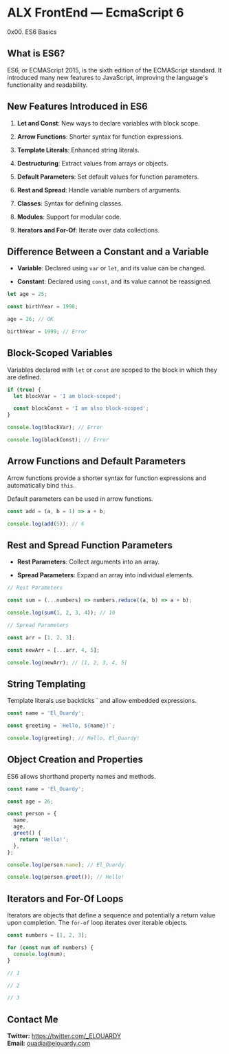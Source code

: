# ALX FrontEnd — EcmaScript 6

0x00. ES6 Basics

## What is ES6?

ES6, or ECMAScript 2015, is the sixth edition of the ECMAScript standard. It introduced many new features to JavaScript, improving the language's functionality and readability.

## New Features Introduced in ES6

1. **Let and Const**: New ways to declare variables with block scope.

2. **Arrow Functions**: Shorter syntax for function expressions.

3. **Template Literals**: Enhanced string literals.

4. **Destructuring**: Extract values from arrays or objects.

5. **Default Parameters**: Set default values for function parameters.

6. **Rest and Spread**: Handle variable numbers of arguments.

7. **Classes**: Syntax for defining classes.

8. **Modules**: Support for modular code.

9. **Iterators and For-Of**: Iterate over data collections.

## Difference Between a Constant and a Variable

- **Variable**: Declared using `var` or `let`, and its value can be changed.

- **Constant**: Declared using `const`, and its value cannot be reassigned.

```javascript
let age = 25;

const birthYear = 1998;

age = 26; // OK

birthYear = 1999; // Error
```

## Block-Scoped Variables

Variables declared with `let` or `const` are scoped to the block in which they are defined.

```javascript
if (true) {
  let blockVar = 'I am block-scoped';

  const blockConst = 'I am also block-scoped';
}

console.log(blockVar); // Error

console.log(blockConst); // Error
```

## Arrow Functions and Default Parameters

Arrow functions provide a shorter syntax for function expressions and automatically bind `this`.

Default parameters can be used in arrow functions.

```javascript
const add = (a, b = 1) => a + b;

console.log(add(5)); // 6
```

## Rest and Spread Function Parameters

- **Rest Parameters**: Collect arguments into an array.

- **Spread Parameters**: Expand an array into individual elements.

```javascript
// Rest Parameters

const sum = (...numbers) => numbers.reduce((a, b) => a + b);

console.log(sum(1, 2, 3, 4)); // 10

// Spread Parameters

const arr = [1, 2, 3];

const newArr = [...arr, 4, 5];

console.log(newArr); // [1, 2, 3, 4, 5]
```

## String Templating

Template literals use backticks \` and allow embedded expressions.

```javascript
const name = 'El_Ouardy';

const greeting = `Hello, ${name}!`;

console.log(greeting); // Hello, El_Ouardy!
```

## Object Creation and Properties

ES6 allows shorthand property names and methods.

```javascript
const name = 'El_Ouardy';

const age = 26;

const person = {
  name,
  age,
  greet() {
    return 'Hello!';
  },
};

console.log(person.name); // El_Ouardy

console.log(person.greet()); // Hello!
```

## Iterators and For-Of Loops

Iterators are objects that define a sequence and potentially a return value upon completion. The `for-of` loop iterates over iterable objects.

```javascript
const numbers = [1, 2, 3];

for (const num of numbers) {
  console.log(num);
}

// 1

// 2

// 3
```

## Contact Me

**Twitter:** https://twitter.com/_ELOUARDY \
**Email:** ouadia@elouardy.com
